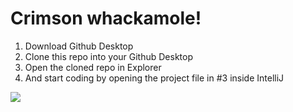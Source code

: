 # Crimson whackamole!
1. Download Github Desktop
2. Clone this repo into your Github Desktop
3. Open the cloned repo in Explorer 
4. And start coding by opening the project file in #3 inside IntelliJ

<image src="OOPGC-Latest-1.jpg"/>
